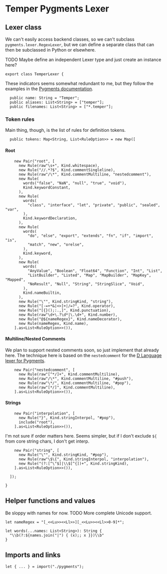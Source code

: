 # Temper Pygments Lexer

## Lexer class

We can't easily access backend classes, so we can't subclass
`pygments.lexer.RegexLexer`, but we can define a separate class that can then
be subclassed in Python or elsewhere.

TODO Maybe define an independent Lexer type and just create an instance here?

    export class TemperLexer {

These indicators seems somewhat redundant to me, but they follow the examples in
the [Pygments documentation][pygments-lexer-docs].

      public name: String = "Temper";
      public aliases: List<String> = ["temper"];
      public filenames: List<String> = ["*.temper"];

### Token rules

Main thing, though, is the list of rules for definition tokens.

      public tokens: Map<String, List<RuleOption>> = new Map([

#### Root

        new Pair("root", [
          new Rule(raw"\s+", Kind.whitespace),
          new Rule("//.*?$", Kind.commentSingleline),
          new Rule(raw"/\*", Kind.commentMultiline, "nestedcomment"),
          new Rule(
            words("false", "NaN", "null", "true", "void"),
            Kind.keywordConstant,
          ),
          new Rule(
            words(
              "class", "interface", "let", "private", "public", "sealed", "var",
            ),
            Kind.keywordDeclaration,
          ),
          new Rule(
            words(
              "do", "else", "export", "extends", "fn", "if", "import", "is",
              "match", "new", "orelse",
            ),
            Kind.keyword,
          ),
          new Rule(
            words(
              "AnyValue", "Boolean", "Float64", "Function", "Int", "List",
              "ListBuilder", "Listed", "Map", "MapBuilder", "MapKey", "Mapped",
              "NoResult", "Null", "String", "StringSlice", "Void",
            ),
            Kind.nameBuiltin,
          ),
          new Rule("\"", Kind.stringKind, "string"),
          new Rule("[-=+*&|<>]+|/=?", Kind.operator),
          new Rule("[{}();:.,]", Kind.punctuation),
          new Rule(raw"\d+\.?\d*|\.\d+", Kind.number),
          new Rule("@${nameRegex}", Kind.nameDecorator),
          new Rule(nameRegex, Kind.name),
        ].as<List<RuleOption>>()),

#### Multiline/Nested Comments

We plan to support nested comments soon, so just implement that already here.
The technique here is based on the `nestedcomment` for the [D Language lexer for
Pygments][dlang-nestedcomment].

        new Pair("nestedcomment", [
          new Rule(raw"[^*/]+", Kind.commentMultiline),
          new Rule(raw"/\*", Kind.commentMultiline, "#push"),
          new Rule(raw"\*/", Kind.commentMultiline, "#pop"),
          new Rule(raw"[*/]", Kind.commentMultiline),
        ].as<List<RuleOption>>()),

#### Strings

        new Pair("interpolation", [
          new Rule("}", Kind.stringInterpol, "#pop"),
          include("root"),
        ].as<List<RuleOption>>()),

I'm not sure if order matters here. Seems simpler, but if I don't exclude `${`
from core string chars, I don't get interp.

        new Pair("string", [
          new Rule("\"", Kind.stringKind, "#pop"),
          new Rule(raw"\$\{", Kind.stringInterpol, "interpolation"),
          new Rule("(?:[^\"$]|\\$[^{])+", Kind.stringKind),
        ].as<List<RuleOption>>()),

      ]);

    }

## Helper functions and values

Be sloppy with names for now. TODO More complete Unicode support.

    let nameRegex = "[_<<Lu>><<Ll>>][_<<Lu>><<Ll>>0-9]*";

    let words(...names: List<String>): String {
      "\\b(?:${names.join("|") { (x);; x }})\\b"
    }

## Imports and links

    let { ... } = import("./pygments");

[dlang-nestedcomment]: https://github.com/pygments/pygments/blob/d0acfff1121f9ee3696b01a9077ebe9990216634/pygments/lexers/d.py#L242
[issue1631]: https://github.com/temper-lang/temper/issues/1631
[pygments-lexer-docs]: https://pygments.org/docs/lexerdevelopment/
